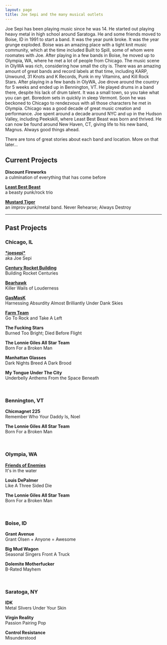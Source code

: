 ```yaml
---
layout: page
title: Joe Sepi and the many musical outlets
---
```


Joe Sepi has been playing music since he was 14. He started out playing heavy metal in high school around Saratoga. He and some friends moved to Boise, ID in 1991 to start a band. It was the year punk broke. It was the year grunge exploded. Boise was an amazing place with a tight knit music community, which at the time included Built to Spill, some of whom were roomates with Joe. After playing in a few bands in Boise, he moved up to Olympia, WA, where he met a lot of people from Chicago. The music scene in OlyWA was rich, considering how small the city is. There was an amazing amount of great bands and record labels at that time, including KARP, Unwound, 31 Knots and K Records, Punk in my Vitamins, and Kill Rock Stars. After playing in a few bands in OlyWA, Joe drove around the country for 5 weeks and ended up in Bennington, VT. He played drums in a band there, despite his lack of drum talent. It was a small town, so you take what you can get. Boredom sets in quickly in sleep Vermont. Soon he was beckoned to Chicago to rendezvous with all those characters he met in Olympia. Chicago was a good decade of great music creation and performance. Joe spent around a decade around NYC and up in the Hudson Valley, including Peekskill, where Least Best Beast was born and thrived. He can now be found around New Haven, CT, giving life to his new band, Magnus. Always good things ahead.

There are tons of great stories about each band and location. More on that later...

## Current Projects

**Discount Fireworks**<br>
a culmination of everything that has come before

**[Least Best Beast](https://leastbestbeast.com)**<br>
a beasty punk/rock trio

**[Mustard Tiger](http://mustardtiger.rocks)**<br>
an improv punk/metal band. Never Rehearse; Always Destroy

---

## Past Projects

### Chicago, IL

**[&#42;joesepi&#42;](/music/joesepi)**<br>
aka Joe Sepi

**[Century Rocket Building](/music/crb)**<br>
Building Rocket Centuries

**[Bearhawk](/music/bearhawk)**<br>
Killer Wails of Louderness

**[GasMasK](/music/gasmask)**<br>
Harnessing Absurdity Almost Brilliantly Under Dank Skies

**[Farm Team](/music/farm-team)**<br>
Go To Rock and Take A Left

**The Fucking Stars**<br>
Burned Too Bright; Died Before Flight

**The Lonnie Giles All Star Team**<br>
Born For a Broken Man

**Manhattan Glasses**<br>
Dark Nights Breed A Dark Brood

**My Tongue Under The City**<br>
Underbelly Anthems From the Space Beneath

<br>

### Bennington, VT

**Chicmagnet 225**<br>
Remember Who Your Daddy Is, Noel

**The Lonnie Giles All Star Team**<br>
Born For a Broken Man

<br>

### Olympia, WA

**[Friends of Enemies](/music/foe)**<br>
It's in the water

**Louis DePalmer**<br>
Like A Three Sided Die

**The Lonnie Giles All Star Team**<br>
Born For a Broken Man

<br>

### Boise, ID

**Grant Avenue**<br>
Grant Olsen + Anyone = Awesome

**Big Mud Wagon**<br>
Seasonal Singers Front A Truck

**Dolemite Motherfucker**<br>
B-Rated Mayhem

<br>

### Saratoga, NY

**IDK**<br>
Metal Slivers Under Your Skin

**Virgin Reality**<br>
Passion Pairing Pop

**Control Resistance**<br>
Misunderstood


